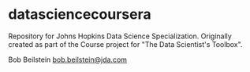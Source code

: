 datasciencecoursera
===================

Repository for Johns Hopkins Data Science Specialization.  Originally created as part of the Course project for "The Data
Scientist's Toolbox".

Bob Beilstein
bob.beilstein@jda.com
